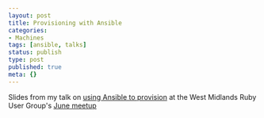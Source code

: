 ```yaml
---
layout: post
title: Provisioning with Ansible
categories:
- Machines
tags: [ansible, talks]
status: publish
type: post
published: true
meta: {}
---
```

Slides from my talk on [using Ansible to provision](http://playground.skinofstars.com/talk-ansible) at the West Midlands Ruby User Group's [June meetup](http://www.meetup.com/West-Midlands-Ruby-User-Group-WMRUG/events/178990302/)
